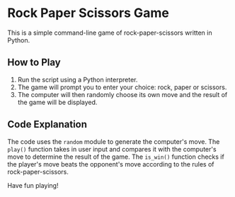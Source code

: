 # Rock Paper Scissors Game

This is a simple command-line game of rock-paper-scissors written in Python.

## How to Play

1. Run the script using a Python interpreter.
2. The game will prompt you to enter your choice: rock, paper or scissors.
3. The computer will then randomly choose its own move and the result of the game will be displayed.

## Code Explanation

The code uses the `random` module to generate the computer's move. The `play()` function takes in user input and compares it with the computer's move to determine the result of the game. The `is_win()` function checks if the player's move beats the opponent's move according to the rules of rock-paper-scissors.

Have fun playing!
